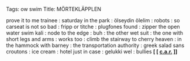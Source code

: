 Tags: ow swim
Title: MÖRTEKLÄPPLEN
  
prove it to me trainee : saturday in the park : ölseydin ölelim : robots : so carseat is not so bad : fripp or titche : plugfones found : zipper the open water swim kali : node to the edge : buh : the other wet suit : the one with short legs and arms : works too : climb the stairway to cherry heaven : in the hammock with barney : the transportation authority : greek salad sans croutons : ice cream : hotel just in case : gelukki wel : bullies
**[ [ [c.a.r.](http://c-a-r.bandcamp.com) ]]**